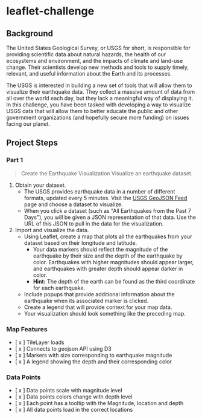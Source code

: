 # leaflet-challenge

## Background
The United States Geological Survey, or USGS for short, is responsible for providing scientific data about natural hazards, the health of our ecosystems and environment, and the impacts of climate and land-use change. Their scientists develop new methods and tools to supply timely, relevant, and useful information about the Earth and its processes.

The USGS is interested in building a new set of tools that will allow them to visualize their earthquake data. They collect a massive amount of data from all over the world each day, but they lack a meaningful way of displaying it. In this challenge, you have been tasked with developing a way to visualize USGS data that will allow them to better educate the public and other government organizations (and hopefully secure more funding) on issues facing our planet. 

## Project Steps
### Part 1
> Create the Earthquake Visualization
Visualize an earthquake dataset.
1. Obtain your dataset.
   * The USGS provides earthquake data in a number of different formats, updated every 5 minutes. Visit the [USGS GeoJSON Feed](http://earthquake.usgs.gov/earthquakes/feed/v1.0/geojson.php) page and choose a dataset to visualize.
   * When you click a dataset (such as "All Earthquakes from the Past 7 Days"), you will be given a JSON representation of that data. Use the URL of this JSON to pull in the data for the visualization.
2. Import and visualize the data.
   * Using Leaflet, create a map that plots all the earthquakes from your dataset based on their longitude and latitude.
     * Your data markers should reflect the magnitude of the earthquake by their size and the depth of the earthquake by color. Earthquakes with higher magnitudes should appear larger, and earthquakes with greater depth should appear darker in color.
     * **Hint:** The depth of the earth can be found as the third coordinate for each earthquake.
   * Include popups that provide additional information about the earthquake when its associated marker is clicked.
   * Create a legend that will provide context for your map data.
   * Your visualization should look something like the preceding map.
  
### Map Features
- [ x ] TileLayer loads 
- [ x ] Connects to geojson API using D3
- [ x ] Markers with size corresponding to earthquake magnitude
- [ x ] A legend showing the depth and their corresponding color

### Data Points
- [ x ] Data points scale with magnitude level
- [ x ] Data points colors change with depth level
- [ x ] Each point has a tooltip with the Magnitude, location and depth
- [ x ] All data points load in the correct locations
